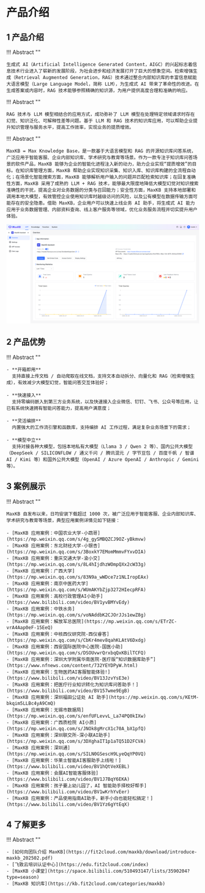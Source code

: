# 产品介绍

## 1 产品介绍

!!! Abstract ""

    生成式 AI（Artificial Intelligence Generated Content，AIGC）的兴起标志着信息技术行业进入了崭新的发展阶段，为社会进步和经济发展打开了巨大的想象空间。检索增强生成（Retrieval Augmented Generation，RAG）技术通过整合内部知识库的丰富信息赋能大语言模型（Large Language Model，简称 LLM），为生成式 AI 带来了革命性的改进。在生成答案或内容时，RAG 技术能够参照精确的知识源，为用户提供高度合理和准确的响应。

!!! Abstract ""

    RAG 技术与 LLM 模型相结合的应用方式，成功弥补了 LLM 模型在处理特定领域请求时存在幻觉、知识泛化、可解释性差等问题。基于 LLM 和 RAG 技术的知识库应用，可以帮助企业提升知识管理与服务水平，提高工作效率，实现业务的提质增效。

!!! Abstract ""

    MaxKB = Max Knowledge Base，是一款基于大语言模型和 RAG 的开源知识库问答系统，广泛应用于智能客服、企业内部知识库、学术研究与教育等场景。作为一款专注于知识库问答场景的软件产品，MaxKB 能够为企业的智能化进程注入新的动力，助力企业实现“提质增效”的目标。在知识库管理方面，MaxKB 帮助企业实现知识采集、知识入库、知识库构建的全流程自动化；在场景化智能搜索方面，MaxKB 能够解析用户输入的问题并匹配检索知识库；在回复准确性方面，MaxKB 采用了成熟的 LLM + RAG 技术，能够最大限度地降低大模型幻觉对知识搜索准确性的干扰，提高企业对业务数据的分类与召回能力；安全性方面，MaxKB 支持本地部署和调用本地大模型，有效管控企业使用知识库时越级访问的风险，以及公有模型在数据传输方面可能存在的安全隐患。借助 MaxKB，企业用户可以快速上线业务 AI 助手，将生成式 AI 能力应用于业务数据管理、内部资料查询、线上客户服务等领域，优化业务服务流程并切实提升用户体验。

![概览](img/index/UI.jpg)

## 2 产品优势 

!!! Abstract "" 

    - **开箱即用**      
      支持直接上传文档 / 自动爬取在线文档，支持文本自动拆分、向量化和 RAG（检索增强生成），有效减少大模型幻觉，智能问答交互体验好；   

    - **快速接入**    
      支持零编码嵌入到第三方业务系统，以及快速接入企业微信、钉钉、飞书、公众号等应用，让已有系统快速拥有智能问答能力，提高用户满意度；    

    - **灵活编排**      
      内置强大的工作流引擎和函数库，支持编排 AI 工作过程，满足复杂业务场景下的需求；     

    - **模型中立**     
      支持对接各种大模型，包括本地私有大模型（Llama 3 / Qwen 2 等）、国内公共大模型（DeepSeek / SILICONFLOW / 通义千问 / 腾讯混元 / 字节豆包 / 百度千帆 / 智谱 AI / Kimi 等）和国外公共大模型（OpenAI / Azure OpenAI / Anthropic / Gemini 等）。

## 3 案例展示

!!! Abstract ""

    MaxKB 自发布以来，日均安装下载超过 1000 次，被广泛应用于智能客服、企业内部知识库、学术研究与教育等场景，典型应用案例详情见如下链接：

    - [MaxKB 应用案例：中国农业大学-小鹉哥](https://mp.weixin.qq.com/s/4g_gySMBQZCJ9OZ-yBkmvw)
    - [MaxKB 应用案例：东北财经大学-小银杏](https://mp.weixin.qq.com/s/3BoxkY7EMomMmmvFYxvDIA)
    - [MaxKB 应用案例：重庆交通大学-渝小交](https://mp.weixin.qq.com/s/8L4hIjdhzWOmpQXx2cW33g)
    - [MaxKB 应用案例：广西大学](https://mp.weixin.qq.com/s/83N9a_wWDce7z1NLIropEAx)
    - [MaxKB 应用案例：南京中医药大学](https://mp.weixin.qq.com/s/WUmAKYbZjp3272HIecpRFA)
    - [MaxKB 应用案例：高校行政管理AI小助手](https://www.bilibili.com/video/BV1yvBMYvEdy)
    - [MaxKB 应用案例：中铁水务](https://mp.weixin.qq.com/s/voNAddbK2CJOrJJs1ewZ8g)
    - [MaxKB 应用案例：解放军总医院](https://mp.weixin.qq.com/s/ETrZC-vrA4Aap0eF-15EeQ)
    - [MaxKB 应用案例：中核西仪研究院-西仪睿答](https://mp.weixin.qq.com/s/CbKr4mev8qahKLAtV6Dxdg)
    - [MaxKB 应用案例：西安国际医院中心医院-国医小助](https://mp.weixin.qq.com/s/DSOUvwrQrxbqQxKBilTCFQ)
    - [MaxKB 应用案例：深圳大学附属华南医院-医疗版“知识数据库助手”](https://www.nfnews.com/content/732YEYDPyW.html)
    - [MaxKB 应用案例：生物医药AI客服智能体验!](https://www.bilibili.com/video/BV13JzvYsE3e)
    - [MaxKB 应用案例：把医疗行业知识转化为知识库问答助手！](https://www.bilibili.com/video/BV157wme9EgB)
    - [MaxKB 应用案例：深圳福田公证处 AI 助手](https://mp.weixin.qq.com/s/KEtM-bkqim5LLBc4yA9CmQ)
    - [MaxKB 应用案例：无锡市数据局](https://mp.weixin.qq.com/s/enfUFLevvL_La74PQ0kIXw)
    - [MaxKB 应用案例：广西质检院 AI小质](https://mp.weixin.qq.com/s/JNOk8gMrcX1c70A_bX1pfQ)
    - [MaxKB 应用案例：深圳联交所-深小联AI助手](https://mp.weixin.qq.com/s/3DXghaIT1p1aTQ51D2FCVA)
    - [MaxKB 应用案例：深圳通](https://mp.weixin.qq.com/s/SILN0GSescH9LyeQqYP0VQ)
    - [MaxKB 应用案例：华莱士智能AI客服助手上线啦！](https://www.bilibili.com/video/BV1hQtVeXEBL)
    - [MaxKB 应用案例：会展AI智能客服体验](https://www.bilibili.com/video/BV1J7BqY6EKA)
    - [MaxKB 应用案例：孩子要上幼儿园了，AI 智能助手择校好帮手](https://www.bilibili.com/video/BV1wKrhYvEer)
    - [MaxKB 应用案例：产品使用指南AI助手，新手小白也能轻松搞定！](https://www.bilibili.com/video/BV1Yz6gYtEqX)


## 4 了解更多

!!! Abstract ""

    - [如何向团队介绍 MaxKB](https://fit2cloud.com/maxkb/download/introduce-maxkb_202502.pdf)
    - [飞致云培训认证中心](https://edu.fit2cloud.com/index) 
    - [MaxKB 小课堂](https://space.bilibili.com/510493147/lists/3590204?type=season)
    - [MaxKB 知识库](https://kb.fit2cloud.com/categories/maxkb)
